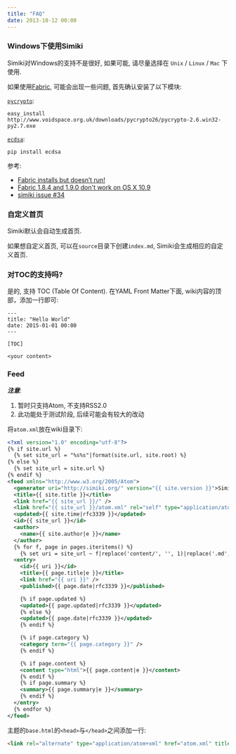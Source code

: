 ```yaml
---
title: "FAQ"
date: 2013-10-12 00:00
---
```


### Windows下使用Simiki ###

Simiki对Windows的支持不是很好, 如果可能, 请尽量选择在 `Unix` / `Linux` / `Mac` 下使用.

如果使用[Fabric](http://www.fabfile.org/index.html), 可能会出现一些问题, 首先确认安装了以下模块:

[`pycrypto`](http://www.voidspace.org.uk/python/modules.shtml#pycrypto):

	easy_install http://www.voidspace.org.uk/downloads/pycrypto26/pycrypto-2.6.win32-py2.7.exe

[`ecdsa`](https://pypi.python.org/pypi/ecdsa/):

	pip install ecdsa

参考:

* [Fabric installs but doesn’t run!](http://www.fabfile.org/faq.html#fabric-installs-but-doesn-t-run)
* [Fabric 1.8.4 and 1.9.0 don't work on OS X 10.9](https://github.com/fabric/fabric/issues/1157)
* [simiki issue #34](https://github.com/tankywoo/simiki/issues/34)

### 自定义首页 ###

Simiki默认会自动生成首页.

如果想自定义首页, 可以在`source`目录下创建`index.md`, Simiki会生成相应的自定义首页.

### 对TOC的支持吗? ###

是的, 支持 TOC (Table Of Content). 在YAML Front Matter下面, wiki内容的顶部，添加一行即可:

	---
	title: "Hello World"
	date: 2015-01-01 00:00
	---

	[TOC]

	<your content>

### Feed ###

***注意***:

1. 暂时只支持Atom, 不支持RSS2.0
2. 此功能处于测试阶段, 后续可能会有较大的改动

将`atom.xml`放在wiki目录下:

```xml
<?xml version="1.0" encoding="utf-8"?>
{% if site.url %}
  {% set site_url = "%s%s"|format(site.url, site.root) %}
{% else %}
  {% set site_url = site.url %}
{% endif %}
<feed xmlns="http://www.w3.org/2005/Atom">
  <generator uri="http://simiki.org/" version="{{ site.version }}">Simiki</generator>
  <title>{{ site.title }}</title>
  <link href="{{ site_url }}/" />
  <link href="{{ site_url }}/atom.xml" rel="self" type="application/atom+xml" />
  <updated>{{ site.time|rfc3339 }}</updated>
  <id>{{ site_url }}</id>
  <author>
    <name>{{ site.author|e }}</name>
  </author>
  {% for f, page in pages.iteritems() %}
    {% set uri = site_url ~ f|replace('content/', '', 1)|replace('.md', '.html', 1) %}
  <entry>
    <id>{{ uri }}</id>
    <title>{{ page.title|e }}</title>
    <link href="{{ uri }}" />
    <published>{{ page.date|rfc3339 }}</published>

    {% if page.updated %}
    <updated>{{ page.updated|rfc3339 }}</updated>
    {% else %}
    <updated>{{ page.date|rfc3339 }}</updated>
    {% endif %}

    {% if page.category %}
    <category term="{{ page.category }}" />
    {% endif %}

    {% if page.content %}
    <content type="html">{{ page.content|e }}</content>
    {% endif %}
    {% if page.summary %}
    <summary>{{ page.summary|e }}</summary>
    {% endif %}
  </entry>
  {% endfor %}
</feed>
```

主题的`base.html`的`<head>`与`</head>`之间添加一行:

```html
<link rel="alternate" type="application/atom+xml" href="atom.xml" title="Atom feed">
```
